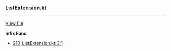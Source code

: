 ### ListExtension.kt
---
[View file](../files/210_ListExtension.kt)

**Infix Func**

 - [210_ListExtension.kt:3:1](../files/210_ListExtension.kt#L3)
